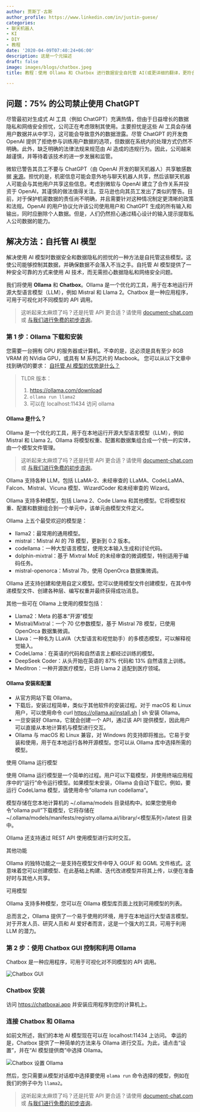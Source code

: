 ```yaml
---
author: 贾斯丁·古斯
author_profile: https://www.linkedin.com/in/justin-guese/
categories:
- 聊天机器人
- KI
- DIY
- 教程
date: '2020-04-09T07:40:24+06:00'
description: 这是一个元描述
draft: false
image: images/blogs/chatbox.jpeg
title: 教程：使用 Ollama 和 Chatbox 进行数据安全自托管 AI(或更详细的翻译，更符合语境，需要提供更多上下文)

---
```

## 问题：75% 的公司禁止使用 ChatGPT

尽管最初对生成式 AI 工具（例如 ChatGPT）充满热情，但由于日益增长的数据隐私和网络安全担忧，公司正在考虑限制其使用。主要担忧是这些 AI 工具会存储用户数据并从中学习，这可能会导致意外的数据泄露。尽管 ChatGPT 的开发商 OpenAI 提供了拒绝参与训练用户数据的选项，但数据在系统内的处理方式仍然不明确。此外，缺乏明确的法律法规来规范由 AI 造成的违规行为。因此，公司越来越谨慎，并等待着该技术的进一步发展和监管。

微软已警告其员工不要与 ChatGPT（由 OpenAI 开发的聊天机器人）共享敏感数据 [来源](https://www.businessinsider.com/chatgpt-microsoft-warns-employees-not-to-share-sensitive-data-openai-2023-1)。担忧的是，机密信息可能会意外地与聊天机器人共享，然后该聊天机器人可能会与其他用户共享这些信息。考虑到微软与 OpenAI 建立了合作关系并投资于 OpenAI，其谨慎的做法值得关注。亚马逊也向其员工发出了类似的警告。目前，对于保护机密数据的责任尚不明确，并且需要针对这种情况制定更清晰的政策和法规。OpenAI 的用户协议允许该公司使用用户和 ChatGPT 生成的所有输入和输出，同时应删除个人数据。但是，人们仍然担心通过精心设计的输入提示提取私人公司数据的能力。

## 解决方法：自托管 AI 模型

解决使用 AI 模型时数据安全和数据隐私的担忧的一种方法是自托管这些模型。这使公司能够控制其数据，并确保数据不会落入不当之手。自托管 AI 模型提供了一种安全可靠的方式来使用 AI 技术，而无需担心数据隐私和网络安全问题。

我们将使用 **Ollama** 和 **Chatbox**。Ollama 是一个优化的工具，用于在本地运行开源大型语言模型（LLM），例如 Mistral 和 Llama 2。Chatbox 是一种应用程序，可用于可视化对不同模型的 API 调用。

> 这听起来太麻烦了吗？还是托管 API 更合适？请使用 [document-chat.com](/de/) 或 [与我们进行免费的初步咨询](https://datafortress.cloud/de/contact/)。


### 第 1 步：Ollama 下载和安装

您需要一台拥有 GPU 的服务器或计算机。不幸的是，这必须是具有至少 8GB VRAM 的 NVidia GPU，或具有 M 系列芯片的 Macbook。
您可以从以下文章中找到确切的要求： [自托管 AI 模型的优势是什么？](/de/blog/vorteile-von-selbst-gehosteten-ki-modellen/)


> TLDR 版本：
> 1. https://ollama.com/download
> 2. `ollama run llama2`
> 3. 可以在 localhost:11434 访问 ollama


#### Ollama 是什么？

Ollama 是一个优化的工具，用于在本地运行开源大型语言模型（LLM），例如 Mistral 和 Llama 2。Ollama 将模型权重、配置和数据集组合成一个统一的实体，由一个模型文件管理。


> 这听起来太麻烦了吗？还是托管 API 更合适？请使用 [document-chat.com](/de/) 或 [与我们进行免费的初步咨询](https://datafortress.cloud/de/contact/)。


Ollama 支持各种 LLM，包括 LLaMA-2、未经审查的 LLaMA、CodeLLaMA、Falcon、Mistral、Vicuna 模型、WizardCoder 和未经审查的 Wizard。

Ollama 支持多种模型，包括 Llama 2、Code Llama 和其他模型。它将模型权重、配置和数据组合到一个单元中，该单元由模型文件定义。

Ollama 上五个最受欢迎的模型是：

- llama2：最常用的通用模型。
- mistral：Mistral AI 的 7B 模型，更新到 0.2 版本。
- codellama：一种大型语言模型，使用文本输入生成和讨论代码。
- dolphin-mixtral：基于 Mixtral MoE 的未经审查的微调模型，特别适用于编码任务。
- mistral-openorca：Mistral 7b，使用 OpenOrca 数据集微调。

Ollama 还支持创建和使用自定义模型。您可以使用模型文件创建模型，在其中传递模型文件、创建各种层、编写权重并最终获得成功消息。


其他一些可在 Ollama 上使用的模型包括：

- Llama2：Meta 的基本“开源”模型
- Mistral/Mixtral：一个 70 亿参数模型，基于 Mistral 7B 模型，已使用 OpenOrca 数据集微调。
- Llava：一种名为 LLaVA（大型语言和视觉助手）的多模态模型，可以解释视觉输入。
- CodeLlama：在英语的代码和自然语言上都经过训练的模型。
- DeepSeek Coder：从头开始在英语的 87% 代码和 13% 自然语言上训练。
- Meditron：一种开源医疗模型，已将 Llama 2 适配到医疗领域。


#### Ollama 安装和配置

- 从官方网站下载 Ollama。
- 下载后，安装过程简单，类似于其他软件的安装过程。对于 macOS 和 Linux 用户，可以使用命令 curl https://ollama.ai/install.sh | sh 安装 Ollama。
- 一旦安装好 Ollama，它就会创建一个 API，通过该 API 提供模型，因此用户可以直接从本地计算机与模型进行交互。
- Ollama 与 macOS 和 Linux 兼容，对 Windows 的支持即将推出。它易于安装和使用，用于在本地运行各种开源模型。您可以从 Ollama 库中选择所需的模型。


使用 Ollama 运行模型

使用 Ollama 运行模型是一个简单的过程。用户可以下载模型，并使用终端应用程序中的“运行”命令运行模型。如果模型未安装，Ollama 会自动下载它。例如，要运行 CodeLlama 模型，请使用命令“ollama run codellama”。

模型存储在您本地计算机的 ~/.ollama/models 目录结构中。如果您使用命令“ollama pull”下载模型，它将存储在 ~/.ollama/models/manifests/registry.ollama.ai/library/<模型系列>/latest 目录中。

Ollama 还支持通过 REST API 使用模型进行实时交互。


其他功能

Ollama 的独特功能之一是支持在模型文件中导入 GGUF 和 GGML 文件格式。这意味着您可以创建模型、在此基础上构建、迭代改进模型并将其上传，以便在准备好时与其他人共享。


可用模型

Ollama 支持多种模型，您可以在 Ollama 模型库页面上找到可用模型的列表。


总而言之，Ollama 提供了一个易于使用的环境，用于在本地运行大型语言模型。对于开发人员、研究人员和 AI 爱好者而言，这是一个强大的工具，可用于利用 LLM 的潜力。


### 第 2 步：使用 Chatbox GUI 控制和利用 Ollama

Chatbox 是一种应用程序，可用于可视化对不同模型的 API 调用。

![Chatbox GUI](/images/blogs/chatbox.png)


### Chatbox 安装

访问 https://chatboxai.app 并安装应用程序到您的计算机上。


### 连接 Chatbox 和 Ollama

如前文所述，我们的本地 AI 模型现在可以在 localhost:11434 上访问。
幸运的是，Chatbox 提供了一种简单的方法来与 Ollama 进行交互。为此，请点击“设置”，并在“AI 模型提供商”中选择 Ollama。


![Chatbox 设置 Ollama](/images/blogs/chatbox-settings.png)


然后，您只需要从模型对话框中选择要使用 `olama run` 命令选择的模型，例如在我们的例子中为 `llama2`。

> 这听起来太麻烦了吗？还是托管 API 更合适？请使用 [document-chat.com](/de/) 或 [与我们进行免费的初步咨询](https://datafortress.cloud/de/contact/)。
